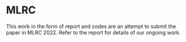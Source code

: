# MLRC

This work in the form of report and codes are an attempt to submit the paper in MLRC 2022. Refer to the report for details of our ongoing work.
